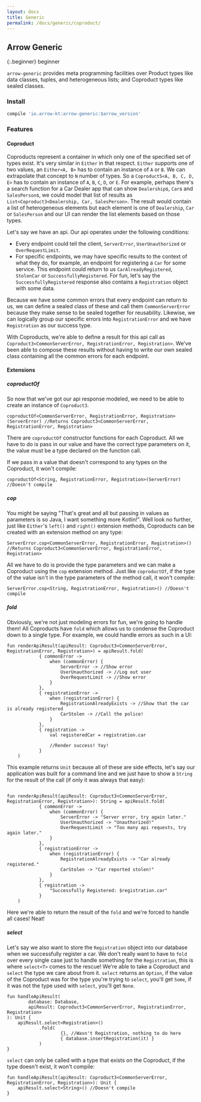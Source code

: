 ```yaml
---
layout: docs
title: Generic
permalink: /docs/generic/coproduct/
---
```


## Arrow Generic

{:.beginner}
beginner

`arrow-generic` provides meta programming facilities over Product types like data classes, tuples, and heterogeneous lists; and Coproduct types like sealed classes.

### Install

```groovy
compile 'io.arrow-kt:arrow-generic:$arrow_version'
```

### Features

#### Coproduct

Coproducts represent a container in which only one of the specified set of types exist. It's very similar in `Either` in that respect. `Either` supports one of two values, an `Either<A, B>` has to contain an instance of `A` or `B`. We can extrapolate that concept to `N` number of types. So a `Coproduct5<A, B, C, D, E>` has to contain an instance of `A`, `B`, `C`, `D`, or `E`. For example, perhaps there's a search function for a Car Dealer app that can show `Dealership`s, `Car`s and `SalesPerson`s, we could model that list of results as `List<Coproduct3<Dealership, Car, SalesPerson>`. The result would contain a list of heterogeneous elements but each element is one of `Dealership`, `Car` or `SalesPerson` and our UI can render the list elements based on those types.

Let's say we have an api. Our api operates under the following conditions:
- Every endpoint could tell the client, `ServerError`, `UserUnauthorized` or `OverRequestLimit`.
- For specific endpoints, we may have specific results to the context of what they do, for example, an endpoint for registering a `Car` for some service. This endpoint could return to us `CarAlreadyRegistered`, `StolenCar` or `SuccessfullyRegistered`. For fun, let's say the `SuccessfullyRegistered` response also contains a `Registration` object with some data.

Because we have some common errors that every endpoint can return to us, we can define a sealed class of these and call them `CommonServerError` because they make sense to be sealed together for reusability. Likewise, we can logically group our specific errors into `RegistrationError` and we have `Registration` as our success type.

With Coproducts, we're able to define a result for this api call as `Coproduct3<CommonServerError, RegistrationError, Registration>`. We've been able to compose these results without having to write our own sealed class containing all the common errors for each endpoint.

#### Extensions

##### coproductOf

So now that we've got our api response modeled, we need to be able to create an instance of `Coproduct3`.

```kotlin:ank
coproductOf<CommonServerError, RegistrationError, Registration>(ServerError) //Returns Coproduct3<CommonServerError, RegistrationError, Registration>
```

There are `coproductOf` constructor functions for each Coproduct. All we have to do is pass in our value and have the correct type parameters on it, the value must be a type declared on the function call.

If we pass in a value that doesn't correspond to any types on the Coproduct, it won't compile:
```kolint:ank
coproductOf<String, RegistrationError, Registration>(ServerError) //Doesn't compile
```

##### cop

You might be saying "That's great and all but passing in values as parameters is so Java, I want something more Kotlin!". Well look no further, just like `Either`'s `left()` and `right()` extension methods, Coproducts can be created with an extension method on any type:

```kotlin:ank
ServerError.cop<CommonServerError, RegistrationError, Registration>() //Returns Coproduct3<CommonServerError, RegistrationError, Registration>
```

All we have to do is provide the type parameters and we can make a Coproduct using the `cop` extension method. Just like `coproductOf`, if the type of the value isn't in the type parameters of the method call, it won't compile:

```kotlin:ank
ServerError.cop<String, RegistrationError, Registration>() //Doesn't compile
```

##### fold

Obviously, we're not just modeling errors for fun, we're going to handle them! All Coproducts have `fold` which allows us to condense the Coproduct down to a single type. For example, we could handle errors as such in a UI:

```kotlin:ank
fun renderApiResult(apiResult: Coproduct3<CommonServerError, RegistrationError, Registration>) = apiResult.fold(
            { commonError ->
                when (commonError) {
                    ServerError -> //Show error
                    UserUnauthorized -> //Log out user
                    OverRequestLimit -> //Show error
                }
            },
            { registrationError ->
                when (registrationError) {
                    RegistrationAlreadyExists -> //Show that the car is already registered
                    CarStolen -> //Call the police!
                }
            },
            { registration ->
                val registeredCar = registration.car

                //Render success! Yay!
            }
    )
```

This example returns `Unit` because all of these are side effects, let's say our application was built for a command line and we just have to show a `String` for the result of the call (if only it was always that easy):

```kotlin:ank

fun renderApiResult(apiResult: Coproduct3<CommonServerError, RegistrationError, Registration>): String = apiResult.fold(
            { commonError ->
                when (commonError) {
                    ServerError -> "Server error, try again later."
                    UserUnauthorized -> "Unauthorized!"
                    OverRequestLimit -> "Too many api requests, try again later."
                }
            },
            { registrationError ->
                when (registrationError) {
                    RegistrationAlreadyExists -> "Car already registered."
                    CarStolen -> "Car reported stolen!"
                }
            },
            { registration ->
                "Successfully Registered: $registration.car"
            }
    )
```

Here we're able to return the result of the `fold` and we're forced to handle all cases! Neat!

##### select

Let's say we also want to store the `Registration` object into our database when we successfully register a car. We don't really want to have to `fold` over every single case just to handle something for the `Registration`, this is where `select<T>` comes to the rescue! We're able to take a Coproduct and `select` the type we care about from it. `select` returns an `Option`, if the value of the Coproduct was for the type you're trying to `select`, you'll get `Some`, if it was not the type used with `select`, you'll get `None`.

```kotlin:ank
fun handleApiResult(
        database: Database,
        apiResult: Coproduct3<CommonServerError, RegistrationError, Registration>
): Unit {
    apiResult.select<Registration>()
            .fold(
                    {}, //Wasn't Registration, nothing to do here
                    { database.insertRegistration(it) }
            )
}
```

`select` can only be called with a type that exists on the Coproduct, if the type doesn't exist, it won't compile:
```kotlin:ank
fun handleApiResult(apiResult: Coproduct3<CommonServerError, RegistrationError, Registration>): Unit {
    apiResult.select<String>() //Doesn't compile
}
```
